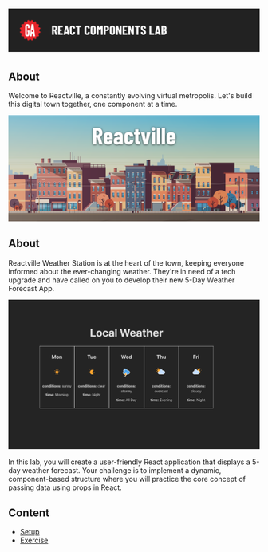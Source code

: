 # ![React Components Lab](../assets/hero.png)

## About

Welcome to Reactville, a constantly evolving virtual metropolis. Let's build this digital town together, one component at a time.

![REactVille Skyline](../assets/Reactville.png)

## About

Reactville Weather Station is at the heart of the town, keeping everyone informed about the ever-changing weather. They're in need of a tech upgrade and have called on you to develop their new 5-Day Weather Forecast App.

![Solution UI](../assets/solution-UI.png)

In this lab, you will create a user-friendly React application that displays a 5-day weather forecast. Your challenge is to implement a dynamic, component-based structure where you will practice the core concept of passing data using props in React.


## Content

- [Setup](../setup/README.md)
- [Exercise](../exercise/README.md)
